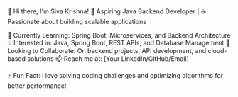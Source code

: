 👋 Hi there, I'm Siva Krishna!
🚀 Aspiring Java Backend Developer | ☕ Passionate about building scalable applications

🌱 Currently Learning: Spring Boot, Microservices, and Backend Architecture
💡 Interested in: Java, Spring Boot, REST APIs, and Database Management
💬 Looking to Collaborate: On backend projects, API development, and cloud-based solutions
📫 Reach me at: [Your LinkedIn/GitHub/Email]

⚡ Fun Fact: I love solving coding challenges and optimizing algorithms for better performance!


<!---
sivakrishnam356/sivakrishnam356 is a ✨ special ✨ repository because its `README.md` (this file) appears on your GitHub profile.
You can click the Preview link to take a look at your changes.
--->
